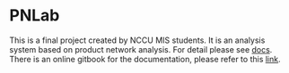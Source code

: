# PNLab

This is a final project created by NCCU MIS students. It is an analysis system based on product network analysis.
For detail please see [docs](https://github.com/capy-pl/pnlab/tree/dev/docs). There is an online gitbook for the
documentation, please refer to this [link](https://capy0812.gitbook.io/pnlab/).
